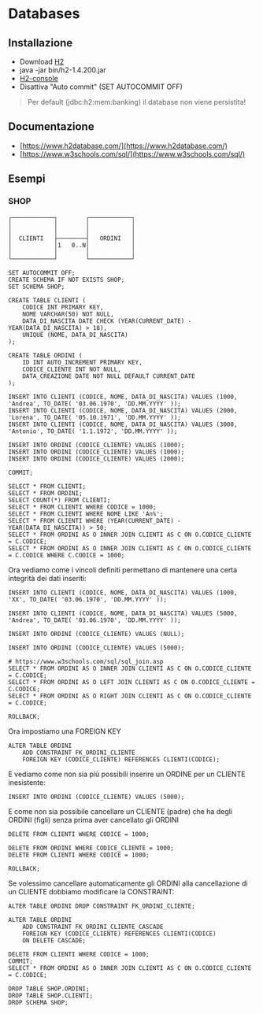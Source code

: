 # Databases

## Installazione

- Download [H2](https://www.h2database.com/)
- java -jar bin/h2-1.4.200.jar
- [H2-console](http://localhost:9898/)
- Disattiva "Auto commit" (SET AUTOCOMMIT OFF)

> Per default (jdbc:h2:mem:banking) il database non viene persistita!

## Documentazione
- [https://www.h2database.com/](https://www.h2database.com/)
- [https://www.w3schools.com/sql/](https://www.w3schools.com/sql/) 

## Esempi

### SHOP

```
┌────────────┐        ┌────────────┐
│            │        │            │
│            │        │            │
│  CLIENTI   ├────────┤   ORDINI   │
│            │1   0..N│            │
│            │        │            │
└────────────┘        └────────────┘
```

```
SET AUTOCOMMIT OFF;
CREATE SCHEMA IF NOT EXISTS SHOP;
SET SCHEMA SHOP;
```

```
CREATE TABLE CLIENTI (
    CODICE INT PRIMARY KEY, 
    NOME VARCHAR(50) NOT NULL, 
    DATA_DI_NASCITA DATE CHECK (YEAR(CURRENT_DATE) - YEAR(DATA_DI_NASCITA) > 18),
    UNIQUE (NOME, DATA_DI_NASCITA)
);

CREATE TABLE ORDINI (
    ID INT AUTO_INCREMENT PRIMARY KEY,
    CODICE_CLIENTE INT NOT NULL,
    DATA_CREAZIONE DATE NOT NULL DEFAULT CURRENT_DATE
);
```

```
INSERT INTO CLIENTI (CODICE, NOME, DATA_DI_NASCITA) VALUES (1000, 'Andrea', TO_DATE( '03.06.1970', 'DD.MM.YYYY' ));
INSERT INTO CLIENTI (CODICE, NOME, DATA_DI_NASCITA) VALUES (2000, 'Lorena', TO_DATE( '05.10.1971', 'DD.MM.YYYY' ));
INSERT INTO CLIENTI (CODICE, NOME, DATA_DI_NASCITA) VALUES (3000, 'Antonio', TO_DATE( '1.1.1972', 'DD.MM.YYYY' ));

INSERT INTO ORDINI (CODICE_CLIENTE) VALUES (1000);
INSERT INTO ORDINI (CODICE_CLIENTE) VALUES (1000);
INSERT INTO ORDINI (CODICE_CLIENTE) VALUES (2000);

COMMIT;
```

```
SELECT * FROM CLIENTI;
SELECT * FROM ORDINI;
SELECT COUNT(*) FROM CLIENTI;
SELECT * FROM CLIENTI WHERE CODICE = 1000;
SELECT * FROM CLIENTI WHERE NOME LIKE 'An%';
SELECT * FROM CLIENTI WHERE (YEAR(CURRENT_DATE) - YEAR(DATA_DI_NASCITA)) > 50;
SELECT * FROM ORDINI AS O INNER JOIN CLIENTI AS C ON O.CODICE_CLIENTE = C.CODICE;
SELECT * FROM ORDINI AS O INNER JOIN CLIENTI AS C ON O.CODICE_CLIENTE = C.CODICE WHERE C.CODICE = 1000;
```

Ora vediamo come i vincoli definiti permettano di mantenere una certa integrità dei dati inseriti:

```
INSERT INTO CLIENTI (CODICE, NOME, DATA_DI_NASCITA) VALUES (1000, 'XX', TO_DATE( '03.06.1970', 'DD.MM.YYYY' ));

INSERT INTO CLIENTI (CODICE, NOME, DATA_DI_NASCITA) VALUES (5000, 'Andrea', TO_DATE( '03.06.1970', 'DD.MM.YYYY' ));

INSERT INTO ORDINI (CODICE_CLIENTE) VALUES (NULL);

INSERT INTO ORDINI (CODICE_CLIENTE) VALUES (5000);

# https://www.w3schools.com/sql/sql_join.asp
SELECT * FROM ORDINI AS O INNER JOIN CLIENTI AS C ON O.CODICE_CLIENTE = C.CODICE;
SELECT * FROM ORDINI AS O LEFT JOIN CLIENTI AS C ON O.CODICE_CLIENTE = C.CODICE;
SELECT * FROM ORDINI AS O RIGHT JOIN CLIENTI AS C ON O.CODICE_CLIENTE = C.CODICE;

ROLLBACK;
```

Ora impostiamo una FOREIGN KEY

```
ALTER TABLE ORDINI
    ADD CONSTRAINT FK_ORDINI_CLIENTE
    FOREIGN KEY (CODICE_CLIENTE) REFERENCES CLIENTI(CODICE);
```

E vediamo come non sia più possibili inserire un ORDINE per un CLIENTE inesistente:

```
INSERT INTO ORDINI (CODICE_CLIENTE) VALUES (5000);
```

E come non sia possibile cancellare un CLIENTE (padre) che ha degli ORDINI (figli) senza prima aver cancellato gli ORDINI

```
DELETE FROM CLIENTI WHERE CODICE = 1000;

DELETE FROM ORDINI WHERE CODICE_CLIENTE = 1000;
DELETE FROM CLIENTI WHERE CODICE = 1000;

ROLLBACK;
```

Se volessimo cancellare automaticamente gli ORDINI alla cancellazione di un CLIENTE dobbiamo modificare la CONSTRAINT:

```
ALTER TABLE ORDINI DROP CONSTRAINT FK_ORDINI_CLIENTE;

ALTER TABLE ORDINI
    ADD CONSTRAINT FK_ORDINI_CLIENTE_CASCADE
    FOREIGN KEY (CODICE_CLIENTE) REFERENCES CLIENTI(CODICE)
    ON DELETE CASCADE;
```

```
DELETE FROM CLIENTI WHERE CODICE = 1000;
COMMIT;
SELECT * FROM ORDINI AS O INNER JOIN CLIENTI AS C ON O.CODICE_CLIENTE = C.CODICE;
```

```
DROP TABLE SHOP.ORDINI;
DROP TABLE SHOP.CLIENTI;
DROP SCHEMA SHOP;
```
